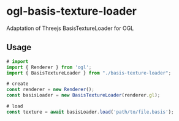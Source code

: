 # ogl-basis-texture-loader
Adaptation of Threejs BasisTextureLoader for OGL

## Usage

```javascript
# import
import { Renderer } from 'ogl';
import { BasisTextureLoader } from "./basis-texture-loader";

# create
const renderer = new Renderer();
const basisLoader = new BasisTextureLoader(renderer.gl);

# load
const texture = await basisLoader.load('path/to/file.basis');
```
